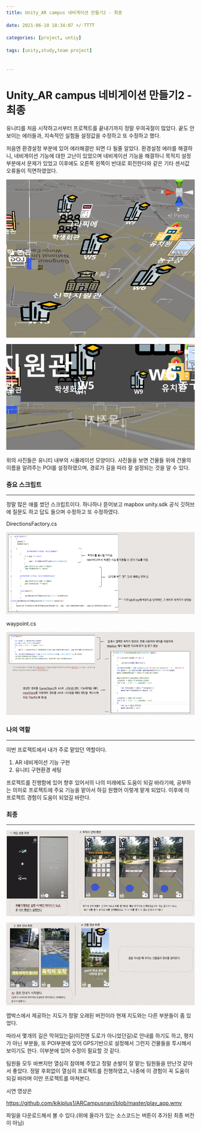 ```yaml
---
title: Unity_AR campus 네비게이션 만들기2 - 최종

date: 2021-06-10 18:34:07 +/-TTTT

categories: [project, untiy]

tags: [unity,study,team project] 


---
```




# Unity_AR campus 네비게이션 만들기2 - 최종

유니티를 처음 시작하고서부터 프로젝트를 끝내기까지 정말 우여곡절이 많았다. 끝도 안보이는 에러들과, 지속적인 실험들 설정값을 수정하고 또 수정하고 했다.

처음엔 환경설정 부분에 있어 에러해결만 되면 다 될줄 알았다. 환경설정 에러를 해결하니, 네비게이션 기능에 대한 고난이 있었으며 네비게이션 기능을 해결하니 목적지 설정부분에서 문제가 있었고 이후에도 오른쪽 왼쪽이 반대로 회전한다와 같은 기타 센서값 오류들이 직면하였었다.



![navi_2](/assets/poastimg/navi_6.PNG)

![navi_2](/assets/poastimg/navi_7.PNG)



위의 사진들은 유니티 내부의 시뮬레이션 모양이다. 사진들을 보면 건물들 위에 건물의 이름을 알려주는 POI를 설정하였으며, 경로가 길을 따라 잘 설정되는 것을 알 수 있다.



### 중요 스크립트

---

정말 많은 애를 썼던 스크립트이다.  하나하나 뜯어보고 mapbox unity.sdk 공식 깃허브에 질문도 하고 답도 들으며 수정하고 또 수정하였다.

DirectionsFactory.cs

![navi_2](/assets/poastimg/navi_2.PNG)





waypoint.cs

![navi_3](/assets/poastimg/navi_3.PNG)







### 나의 역할

---

이번 프로젝트에서 내가 주로 맡았던 역할이다. 

1. AR 네비게이션 기능 구현
2. 유니티 구현환경 세팅

프로젝트를 진행함에 있어 향후 있어서의 나의 미래에도 도움이 되길 바라기에, 공부하는 의미로 프로젝트에 주요 기능을 맡아서 하길 원했어 이렇게 맡게 되었다. 이후에 이 프로젝트 경험이 도움이 되었길 바란다.



### 최종 

---



![navi_4](/assets/poastimg/navi_4.PNG)



![navi_5](/assets/poastimg/navi_5.PNG)



맵박스에서 제공하는 지도가 정말 오래된 버전이라 현재 지도와는 다른 부분들이 좀 있었다.

따라서 몇개의 길은 막혀있는길(이전엔 도로가 아니었던길)로 안내를 하기도 하고, 평지가 아닌 부분들, 또 POI부분에 있어 GPS기반으로 설정해서 그런지 건물들을 투시해서 보이기도 한다. 이부분에 있어 수정이 필요할 것 같다.



팀원들 모두 바쁘지만 열심히 참여해 주었고 정말 손발이 잘 맡는 팀원들을 만난것 같아서 좋았다. 정말 후회없이 열심히 프로젝트를 진행하였고, 나중에 이 경험이 꼭 도움이 되길 바라며 이만 프로젝트를 마쳐본다. 



시연 영상은

https://github.com/kikiplus1/ARCampusnavi/blob/master/play_app.wmv

파일을 다운로드해서 볼 수 있다.(위에 올라가 있는 소스코드는 버튼이 추가된 최종 버전이 아님)
